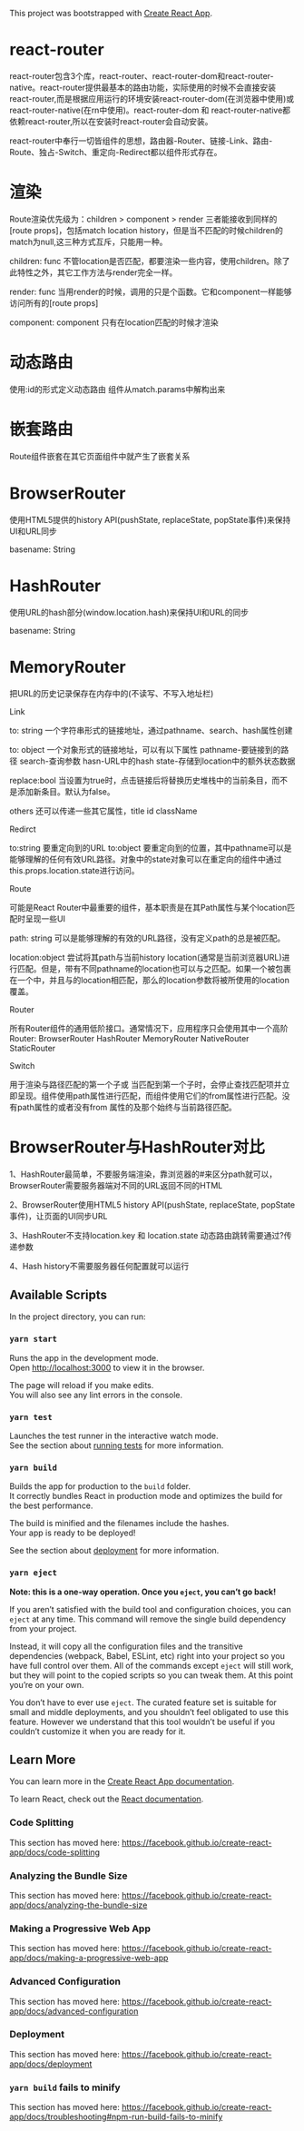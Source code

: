 This project was bootstrapped with [Create React App](https://github.com/facebook/create-react-app).

# react-router
react-router包含3个库，react-router、react-router-dom和react-router-native。react-router提供最基本的路由功能，实际使用的时候不会直接安装react-router,而是根据应用运行的环境安装react-router-dom(在浏览器中使用)或react-router-native(在rn中使用)。react-router-dom 和 react-router-native都依赖react-router,所以在安装时react-router会自动安装。

react-router中奉行一切皆组件的思想，路由器-Router、链接-Link、路由-Route、独占-Switch、重定向-Redirect都以组件形式存在。

# 渲染
Route渲染优先级为：children > component > render 三者能接收到同样的[route props]，包括match location history，但是当不匹配的时候children的match为null,这三种方式互斥，只能用一种。

children: func 不管location是否匹配，都要渲染一些内容，使用children。除了此特性之外，其它工作方法与render完全一样。

render: func 当用render的时候，调用的只是个函数。它和component一样能够访问所有的[route props]

component: component 只有在location匹配的时候才渲染

# 动态路由
使用:id的形式定义动态路由 组件从match.params中解构出来

# 嵌套路由
Route组件嵌套在其它页面组件中就产生了嵌套关系

# BrowserRouter
<BrowserRouter>使用HTML5提供的history API(pushState, replaceState, popState事件)来保持UI和URL同步

basename: String

# HashRouter
<HashRouter> 使用URL的hash部分(window.location.hash)来保持UI和URL的同步

basename: String

# MemoryRouter
把URL的历史记录保存在内存中的<Router>(不读写、不写入地址栏)

Link 

to: string 一个字符串形式的链接地址，通过pathname、search、hash属性创建

to: object 一个对象形式的链接地址，可以有以下属性 pathname-要链接到的路径 search-查询参数 hasn-URL中的hash state-存储到location中的额外状态数据

replace:bool 当设置为true时，点击链接后将替换历史堆栈中的当前条目，而不是添加新条目。默认为false。

others 还可以传递一些其它属性，title id className

Redirct

to:string 要重定向到的URL
to:object 要重定向到的位置，其中pathname可以是能够理解的任何有效URL路径。对象中的state对象可以在重定向的组件中通过this.props.location.state进行访问。

Route

<Route>可能是React Router中最重要的组件，基本职责是在其Path属性与某个location匹配时呈现一些UI

path: string 可以是能够理解的有效的URL路径，没有定义path的<Route>总是被匹配。

location:object <Route>尝试将其path与当前history location(通常是当前浏览器URL)进行匹配。但是，带有不同pathname的location也可以与之匹配。如果一个<Route>被包裹在一个<Switch>中，并且与<Switch>的location相匹配，那么<Route>的location参数将被<Switch>所使用的location覆盖。

Router

所有Router组件的通用低阶接口。通常情况下，应用程序只会使用其中一个高阶Router: BrowserRouter HashRouter MemoryRouter NativeRouter StaticRouter

Switch

用于渲染与路径匹配的第一个子<Route>或<Redirect> 当匹配到第一个子<Route>时，<Switch>会停止查找匹配项并立即呈现。<Route>组件使用path属性进行匹配，而<Redirect>组件使用它们的from属性进行匹配。没有path属性的<Route></Route>或者没有from 属性的<Redirect>及那个始终与当前路径匹配。

# BrowserRouter与HashRouter对比
1、HashRouter最简单，不要服务端渲染，靠浏览器的#来区分path就可以，BrowserRouter需要服务器端对不同的URL返回不同的HTML

2、BrowserRouter使用HTML5 history API(pushState, replaceState, popState事件)，让页面的UI同步URL

3、HashRouter不支持location.key 和 location.state 动态路由跳转需要通过?传递参数

4、Hash history不需要服务器任何配置就可以运行





## Available Scripts

In the project directory, you can run:

### `yarn start`

Runs the app in the development mode.<br />
Open [http://localhost:3000](http://localhost:3000) to view it in the browser.

The page will reload if you make edits.<br />
You will also see any lint errors in the console.

### `yarn test`

Launches the test runner in the interactive watch mode.<br />
See the section about [running tests](https://facebook.github.io/create-react-app/docs/running-tests) for more information.

### `yarn build`

Builds the app for production to the `build` folder.<br />
It correctly bundles React in production mode and optimizes the build for the best performance.

The build is minified and the filenames include the hashes.<br />
Your app is ready to be deployed!

See the section about [deployment](https://facebook.github.io/create-react-app/docs/deployment) for more information.

### `yarn eject`

**Note: this is a one-way operation. Once you `eject`, you can’t go back!**

If you aren’t satisfied with the build tool and configuration choices, you can `eject` at any time. This command will remove the single build dependency from your project.

Instead, it will copy all the configuration files and the transitive dependencies (webpack, Babel, ESLint, etc) right into your project so you have full control over them. All of the commands except `eject` will still work, but they will point to the copied scripts so you can tweak them. At this point you’re on your own.

You don’t have to ever use `eject`. The curated feature set is suitable for small and middle deployments, and you shouldn’t feel obligated to use this feature. However we understand that this tool wouldn’t be useful if you couldn’t customize it when you are ready for it.

## Learn More

You can learn more in the [Create React App documentation](https://facebook.github.io/create-react-app/docs/getting-started).

To learn React, check out the [React documentation](https://reactjs.org/).

### Code Splitting

This section has moved here: https://facebook.github.io/create-react-app/docs/code-splitting

### Analyzing the Bundle Size

This section has moved here: https://facebook.github.io/create-react-app/docs/analyzing-the-bundle-size

### Making a Progressive Web App

This section has moved here: https://facebook.github.io/create-react-app/docs/making-a-progressive-web-app

### Advanced Configuration

This section has moved here: https://facebook.github.io/create-react-app/docs/advanced-configuration

### Deployment

This section has moved here: https://facebook.github.io/create-react-app/docs/deployment

### `yarn build` fails to minify

This section has moved here: https://facebook.github.io/create-react-app/docs/troubleshooting#npm-run-build-fails-to-minify
